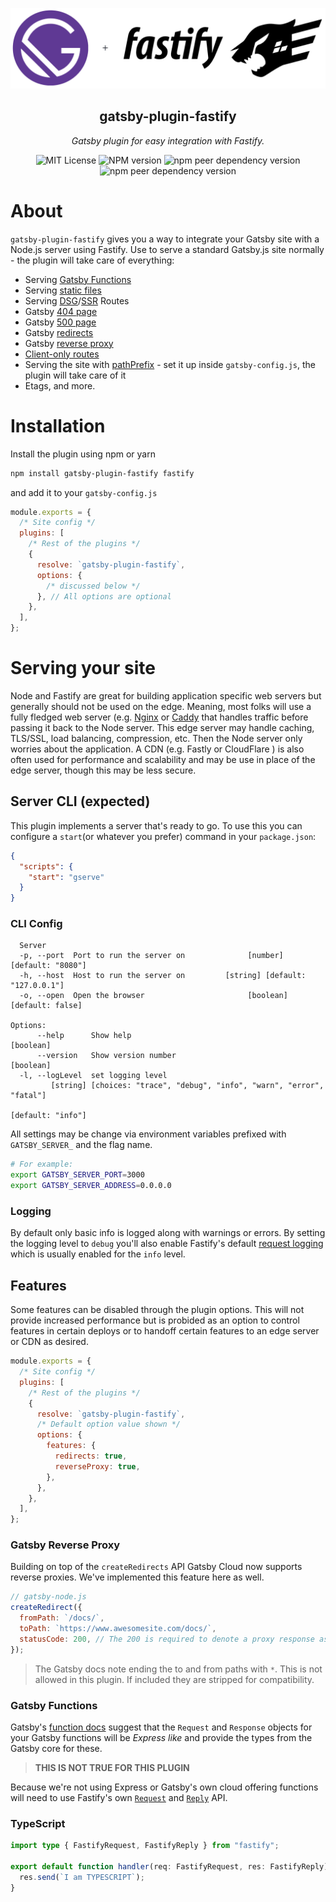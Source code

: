 <p align="center">
  <img src="https://github.com/gatsby-uc/plugins/raw/HEAD/packages/gatsby-plugin-fastify/logo.png" alt="Gatsby + Fastify"/>
</p>
<p align="center">
  <h2 align="center">gatsby-plugin-fastify</h2>
</p>
<p align="center">
  <i>
    Gatsby plugin for easy integration with Fastify.
  </i>
</p>
<p align="center">
  <img alt="MIT License" src="https://img.shields.io/github/license/gatsby-uc/plugins?style=flat-square">
  <img alt="NPM version" src="https://img.shields.io/npm/v/gatsby-plugin-fastify?style=flat-square">
  <img alt="npm peer dependency version" src="https://img.shields.io/npm/dependency-version/gatsby-plugin-fastify/peer/fastify?style=flat-square">
  <img alt="npm peer dependency version" src="https://img.shields.io/npm/dependency-version/gatsby-plugin-fastify/peer/gatsby?style=flat-square">
</p>

# About

`gatsby-plugin-fastify` gives you a way to integrate your Gatsby site with a Node.js server using Fastify. Use to serve a standard Gatsby.js site normally - the plugin will take care of everything:

- Serving [Gatsby Functions](https://www.gatsbyjs.com/docs/reference/functions/)
- Serving [static files](https://www.gatsbyjs.com/docs/caching/#static-files)
- Serving [DSG](https://www.gatsbyjs.com/docs/reference/rendering-options/deferred-static-generation/)/[SSR](https://www.gatsbyjs.com/docs/reference/rendering-options/server-side-rendering/) Routes
- Gatsby [404 page](https://www.gatsbyjs.com/docs/how-to/adding-common-features/add-404-page/)
- Gatsby [500 page](https://www.gatsbyjs.com/docs/how-to/adding-common-features/add-500-page/)
- Gatsby [redirects](https://www.gatsbyjs.com/docs/reference/config-files/actions/#createRedirect)
- Gatsby [reverse proxy](https://support.gatsbyjs.com/hc/en-us/articles/1500003051241-Working-with-Redirects-and-Rewrites)
- [Client-only routes](https://www.gatsbyjs.com/docs/how-to/routing/client-only-routes-and-user-authentication)
- Serving the site with [pathPrefix](https://www.gatsbyjs.com/docs/how-to/previews-deploys-hosting/path-prefix/) - set it up inside `gatsby-config.js`, the plugin will take care of it
- Etags, and more.

# Installation

Install the plugin using npm or yarn

```sh
npm install gatsby-plugin-fastify fastify
```

and add it to your `gatsby-config.js`

```js
module.exports = {
  /* Site config */
  plugins: [
    /* Rest of the plugins */
    {
      resolve: `gatsby-plugin-fastify`,
      options: {
        /* discussed below */
      }, // All options are optional
    },
  ],
};
```

# Serving your site

Node and Fastify are great for building application specific web servers but generally should not be used on the edge. Meaning, most folks will use a fully fledged web server (e.g. [Nginx](https://www.nginx.com/) or [Caddy](https://caddyserver.com/) that handles traffic before passing it back to the Node server. This edge server may handle caching, TLS/SSL, load balancing, compression, etc. Then the Node server only worries about the application. A CDN (e.g. Fastly or CloudFlare ) is also often used for performance and scalability and may be use in place of the edge server, though this may be less secure.

## Server CLI (expected)

This plugin implements a server that's ready to go. To use this you can configure a `start`(or whatever you prefer) command in your `package.json`:

```json
{
  "scripts": {
    "start": "gserve"
  }
}
```

### CLI Config

```
  Server
  -p, --port  Port to run the server on              [number] [default: "8080"]
  -h, --host  Host to run the server on         [string] [default: "127.0.0.1"]
  -o, --open  Open the browser                       [boolean] [default: false]

Options:
      --help      Show help                                           [boolean]
      --version   Show version number                                 [boolean]
  -l, --logLevel  set logging level
         [string] [choices: "trace", "debug", "info", "warn", "error", "fatal"]
                                                              [default: "info"]
```

All settings may be change via environment variables prefixed with `GATSBY_SERVER_` and the flag name.

```sh
# For example:
export GATSBY_SERVER_PORT=3000
export GATSBY_SERVER_ADDRESS=0.0.0.0
```

### Logging

By default only basic info is logged along with warnings or errors. By setting the logging level to `debug` you'll also enable Fastify's default [request logging](https://www.fastify.io/docs/latest/Logging/) which is usually enabled for the `info` level.

## Features

Some features can be disabled through the plugin options. This will not provide increased performance but is probided as an option to control features in certain deploys or to handoff certain features to an edge server or CDN as desired.

```js
module.exports = {
  /* Site config */
  plugins: [
    /* Rest of the plugins */
    {
      resolve: `gatsby-plugin-fastify`,
      /* Default option value shown */
      options: {
        features: {
          redirects: true,
          reverseProxy: true,
        },
      },
    },
  ],
};
```

### Gatsby Reverse Proxy

Building on top of the `createRedirects` API Gatsby Cloud now supports reverse proxies. We've implemented this feature here as well.

```js
// gatsby-node.js
createRedirect({
  fromPath: `/docs/`,
  toPath: `https://www.awesomesite.com/docs/`,
  statusCode: 200, // The 200 is required to denote a proxy response as opposed to a redirect
});
```

> The Gatsby docs note ending the to and from paths with `*`. This is not allowed in this plugin. If included they are stripped for compatibility.

### Gatsby Functions

Gatsby's [function docs](https://www.gatsbyjs.com/docs/reference/functions/getting-started/) suggest that the `Request` and `Response` objects for your Gatsby functions will be _Express like_ and provide the types from the Gatsby core for these.

> **THIS IS NOT TRUE FOR THIS PLUGIN**

Because we're not using Express or Gatsby's own cloud offering functions will need to use Fastify's own [`Request`](https://www.fastify.io/docs/latest/Reference/Request/) and [`Reply`](https://www.fastify.io/docs/latest/Reference/Reply/) API.

### TypeScript

```ts
import type { FastifyRequest, FastifyReply } from "fastify";

export default function handler(req: FastifyRequest, res: FastifyReply) {
  res.send(`I am TYPESCRIPT`);
}
```
